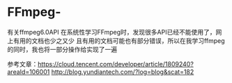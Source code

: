# FFmpeg-
有关ffmpeg6.0API
在系统性学习FFmpeg时，发现很多API已经不能使用了，网上有用的文档也少之又少
且有用的文档可能也有部分错误，所以在我学习ffmpeg的同时，我也将一部分操作给实现了一遍

参考文章：https://cloud.tencent.com/developer/article/1809240?areaId=106001
http://blog.yundiantech.com/?log=blog&scat=182
